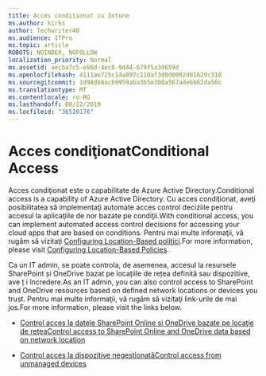 ```yaml
---
title: Acces condiţionat cu Intune
ms.author: kirks
author: Techwriter40
ms.audience: ITPro
ms.topic: article
ROBOTS: NOINDEX, NOFOLLOW
localization_priority: Normal
ms.assetid: aecba7c5-e86d-4ec8-9d44-679f5a3d659d
ms.openlocfilehash: 4111ae725c14a897c110af3d0d0002d81629c310
ms.sourcegitcommit: 1d98db8acb9959aba3b5e308a567ade6b62da56c
ms.translationtype: MT
ms.contentlocale: ro-RO
ms.lasthandoff: 08/22/2019
ms.locfileid: "36520176"
---
```

# <a name="conditional-access"></a><span data-ttu-id="40df5-102">Acces condiţionat</span><span class="sxs-lookup"><span data-stu-id="40df5-102">Conditional Access</span></span>

<span data-ttu-id="40df5-103">Acces condiţionat este o capabilitate de Azure Active Directory.</span><span class="sxs-lookup"><span data-stu-id="40df5-103">Conditional access is a capability of Azure Active Directory.</span></span> <span data-ttu-id="40df5-104">Cu acces condiționat, aveţi posibilitatea să implementaţi automate acces control deciziile pentru accesul la aplicaţiile de nor bazate pe condiţii.</span><span class="sxs-lookup"><span data-stu-id="40df5-104">With conditional access, you can implement automated access control decisions for accessing your cloud apps that are based on conditions.</span></span> <span data-ttu-id="40df5-105">Pentru mai multe informaţii, vă rugăm să vizitaţi [Configuring Location-Based politici](https://docs.microsoft.com/azure/active-directory/conditional-access/overview).</span><span class="sxs-lookup"><span data-stu-id="40df5-105">For more information, please visit [Configuring Location-Based Policies](https://docs.microsoft.com/azure/active-directory/conditional-access/overview).</span></span>

<span data-ttu-id="40df5-106">Ca un IT admin, se poate controla, de asemenea, accesul la resursele SharePoint și OneDrive bazat pe locațiile de rețea definită sau dispozitive, ave ț i încredere.</span><span class="sxs-lookup"><span data-stu-id="40df5-106">As an IT admin, you can also control access to SharePoint and OneDrive resources based on defined network locations or devices you trust.</span></span> <span data-ttu-id="40df5-107">Pentru mai multe informaţii, vă rugăm să vizitaţi link-urile de mai jos.</span><span class="sxs-lookup"><span data-stu-id="40df5-107">For more information, please visit the links below.</span></span>

- [<span data-ttu-id="40df5-108">Control acces la datele SharePoint Online si OneDrive bazate pe locaţie de reţea</span><span class="sxs-lookup"><span data-stu-id="40df5-108">Control access to SharePoint Online and OneDrive data based on network location</span></span>](https://docs.microsoft.com/sharepoint/control-access-based-on-network-location)

- [<span data-ttu-id="40df5-109">Control acces la dispozitive negestionată</span><span class="sxs-lookup"><span data-stu-id="40df5-109">Control access from unmanaged devices</span></span>](https://docs.microsoft.com/sharepoint/control-access-from-unmanaged-devices)

